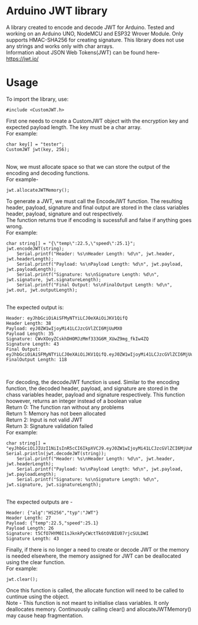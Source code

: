 # Arduino JWT library

A library created to encode and decode JWT for Arduino. Tested and working on an Arduino UNO, NodeMCU and ESP32 Wrover Module. Only supports HMAC-SHA256 for creating signature. This library does not use any strings and works only with char arrays.
<br>
Information about JSON Web Tokens(JWT) can be found here-
https://jwt.io/
<br>
<h1>Usage</h1>
To import the library, use:<br>

```
#include <CustomJWT.h>
```

First one needs to create a CustomJWT object with the encryption key and expected payload length. The key must be a char array. <br>
For example:<br>

```
char key[] = "tester";
CustomJWT jwt(key, 256);
```

<br>
Now, we must allocate space so that we can store the output of the encoding and decoding functions.<br>
For example- <br>

```
jwt.allocateJWTMemory();
```

To generate a JWT, we must call the EncodeJWT function. The resulting header, payload, signature and final output are stored in the class variables header, payload, signature and out respectively.<br>
The function returns true if encoding is sucessfull and false if anything goes wrong.<br>
For example: <br>

```
char string[] = "{\"temp\":22.5,\"speed\":25.1}";
jwt.encodeJWT(string);
    Serial.printf("Header: %s\nHeader Length: %d\n", jwt.header, jwt.headerLength);
    Serial.printf("Payload: %s\nPayload Length: %d\n", jwt.payload, jwt.payloadLength);
    Serial.printf("Signature: %s\nSignature Length: %d\n", jwt.signature, jwt.signatureLength);
    Serial.printf("Final Output: %s\nFinalOutput Length: %d\n", jwt.out, jwt.outputLength);
```

<br>
The expected output is: 

```
Header: eyJhbGciOiAiSFMyNTYiLCJ0eXAiOiJKV1QifQ
Header Length: 38
Payload: eyJ0ZW1wIjoyMi41LCJzcGVlZCI6MjUuMX0
Payload Length: 35
Signature: CWvXOoyZCskhDHOMJzMmf333G6M_XUwZ9mg_fkIw4ZQ
Signature Length: 43
Final Output: eyJhbGciOiAiSFMyNTYiLCJ0eXAiOiJKV1QifQ.eyJ0ZW1wIjoyMi41LCJzcGVlZCI6MjUuMX0.CWvXOoyZCskhDHOMJzMmf333G6M_XUwZ9mg_fkIw4ZQ
FinalOutput Length: 118
```

<br>

For decoding, the decodeJWT function is used. Similar to the encoding function, the decoded header, payload, and signature are stored in the chass variables header, payload and signature respectively. This function hoowever, returns an integer instead of a boolean value<br>
Return 0: The function ran without any problems<br>
Return 1: Memory has not been allocated<br>
Return 2: Input is not valid JWT<br>
Return 3: Signature validation failed<br>
For example:<br>
```
char string[] = "eyJhbGciOiJIUzI1NiIsInR5cCI6IkpXVCJ9.eyJ0ZW1wIjoyMi41LCJzcGVlZCI6MjUuMX0.t5CfO7HYM0I1sJknkPyCWctTk6tOVBIU07rjcSULDWI";
Serial.println(jwt.decodeJWT(string));
    Serial.printf("Header: %s\nHeader Length: %d\n", jwt.header, jwt.headerLength);
    Serial.printf("Payload: %s\nPayload Length: %d\n", jwt.payload, jwt.payloadLength);
    Serial.printf("Signature: %s\nSignature Length: %d\n", jwt.signature, jwt.signatureLength);
``` 
<br>
The expected outputs are -<br>

```
Header: {"alg":"HS256","typ":"JWT"}
Header Length: 27
Payload: {"temp":22.5,"speed":25.1}
Payload Length: 26
Signature: t5CfO7HYM0I1sJknkPyCWctTk6tOVBIU07rjcSULDWI
Signature Length: 43
```

Finally, if there is no longer a need to create or decode JWT or the memory is needed elsewhere, the memory assigned for JWT can be deallocated using the clear function.<br>
For example:
```
jwt.clear();
```
Once this function is called, the allocate function will need to be called to cuntinue using the object.<br>
Note - This function is not meant to initialise class variables. It only deallocates memory. Continuously calling clear() and allocateJWTMemory() may cause heap fragmentation.
